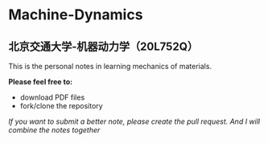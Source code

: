# Machine-Dynamics

## 北京交通大学-机器动力学（20L752Q）

This is the personal notes in learning mechanics of materials.

**Please feel free to:**

- download PDF files
- fork/clone the repository
  
*If you want to submit a better note, please create the pull request. And I will combine the notes together*
